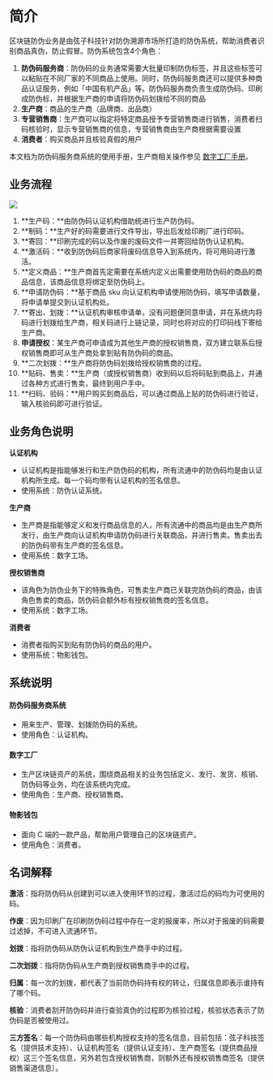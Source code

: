 # 简介

区块链防伪业务是由弦子科技针对防伪溯源市场所打造的防伪系统，帮助消费者识别商品真伪，防止假冒。防伪系统包含4个角色：

1. **防伪码服务商**：防伪码的业务通常需要大批量印制防伪标签，并且这些标签可以粘贴在不同厂家的不同商品上使用。同时，防伪码服务商还可以提供多种商品认证服务，例如「中国有机产品」等。防伪码服务商负责生成防伪码、印刷成防伪标，并根据生产商的申请将防伪码划拨给不同的商品
2. **生产商**：商品的生产商（品牌商、出品商）
3. **专营销售商**：生产商可以指定将特定商品授予专营销售商进行销售，消费者扫码核验时，显示专营销售商的信息，专营销售商由生产商根据需要设置
4. **消费者**：购买商品并且核验真假的用户

本文档为防伪码服务商系统的使用手册，生产商相关操作参见 [数字工厂手册](https://help-matrix.stringon.com/c3/c3-3)。



## 业务流程

![](http://md.stringon.com/img/%7Bfilename%7D%7B.suffix%7D20200904104846.png)

1. **生产码：**由防伪码认证机构借助统进行生产防伪码。
2. **制码：**生产好的码需要进行文件导出，导出后发给印刷厂进行印码。
3. **寄回：**印刷完成的码以及作废的废码文件一并寄回给防伪认证机构。
4. **激活码：**收到防伪码后商家将废码信息导入到系统内，将可用码进行激活。
5. **定义商品：**生产商首先定需要在系统内定义出需要使用防伪码的商品的商品信息，该商品信息将绑定至防伪码上。
6. **申请防伪码：**基于商品 sku 向认证机构申请使用防伪码，填写申请数量，将申请单提交到认证机构处。
7. **寄出、划拨：**认证机构审核申请单，没有问题便同意申请，并在系统内将码进行划拨给生产商，相关码进行上链记录，同时也将对应的打印码线下寄给生产商。
8. **申请授权**：某生产商可申请成为其他生产商的授权销售商，双方建立联系后授权销售商即可从生产商处拿到贴有防伪码的商品。
9. **二次划拨：**生产商将防伪码划拨给授权销售商的过程。
10. **贴码、售卖：**生产商（或授权销售商）收到码以后将码贴到商品上，并通过各种方式进行售卖，最终到用户手中。
11. **扫码、验码：**用户购买到商品后，可以通过商品上贴的防伪码进行验证，输入核验码即可进行验证。

## 业务角色说明

**认证机构**

* 认证机构是指能够发行和生产防伪码的机构，所有流通中的防伪码均是由认证机构所生成。每一个码均带有认证机构的签名信息。
* 使用系统：防伪认证系统。

**生产商**

* 生产商是指能够定义和发行商品信息的人，所有流通中的商品均是由生产商所发行，由生产商向认证机构申请防伪码进行关联商品，并进行售卖。售卖出去的防伪码带有生产商的签名信息。
* 使用系统：数字工场。

**授权销售商**

* 该角色为防伪业务下的特殊角色，可售卖生产商已关联完防伪码的商品，由该角色售卖的商品，防伪码会额外标有授权销售商的签名信息。
* 使用系统：数字工场。

**消费者**

* 消费者指购买到贴有防伪码的商品的用户。
* 使用系统：物影钱包。

## **系统说明**

#### 防伪码服务商系统

* 用来生产、管理、划拨防伪码的系统。
* 使用角色：认证机构。

#### **数字工厂**

* 生产区块链资产的系统，围绕商品相关的业务包括定义、发行、发货、核销、防伪码等业务，均在该系统内完成。
* 使用角色：生产商、授权销售商。

#### **物影钱包**

* 面向 C 端的一款产品，帮助用户管理自己的区块链资产。
* 使用角色：消费者。

## **名词解释**

**激活**：指将防伪码从创建到可以进入使用环节的过程，激活过后的码均为可使用的码。

**作废**：因为印刷厂在印刷防伪码过程中存在一定的报废率，所以对于报废的码需要过滤掉，不可进入流通环节。

**划拨**：指将防伪码从防伪认证机构到生产商手中的过程。

**二次划拨**：指将防伪码从生产商到授权销售商手中的过程。

**归属**：每一次的划拨，都代表了当前防伪码持有权的转让，归属信息即表示谁持有了哪个码。

**核验**：消费者刮开防伪码并进行查验真伪的过程即为核验过程，核验状态表示了防伪码是否被使用过。

**三方签名**：每一个防伪码由哪些机构授权支持的签名信息，目前包括：弦子科技签名（提供技术支持）、认证机构签名（提供认证支持）、生产商签名（提供商品授权）这三个签名信息，另外若包含授权销售商，则额外还有授权销售商签名（提供销售渠道信息）。

